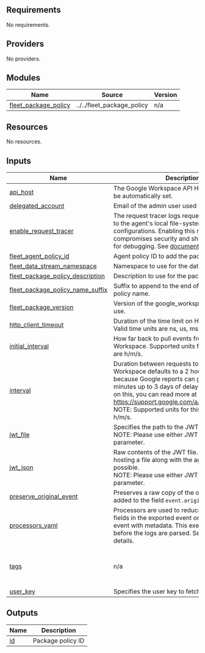 <!-- BEGIN_TF_DOCS -->
## Requirements

No requirements.

## Providers

No providers.

## Modules

| Name | Source | Version |
|------|--------|---------|
| <a name="module_fleet_package_policy"></a> [fleet\_package\_policy](#module\_fleet\_package\_policy) | ../../fleet_package_policy | n/a |

## Resources

No resources.

## Inputs

| Name | Description | Type | Default | Required |
|------|-------------|------|---------|:--------:|
| <a name="input_api_host"></a> [api\_host](#input\_api\_host) | The Google Workspace API Host. The path will be automatically set. | `string` | `"https://www.googleapis.com"` | no |
| <a name="input_delegated_account"></a> [delegated\_account](#input\_delegated\_account) | Email of the admin user used to access the API. | `string` | n/a | yes |
| <a name="input_enable_request_tracer"></a> [enable\_request\_tracer](#input\_enable\_request\_tracer) | The request tracer logs requests and responses to the agent's local file-system for debugging configurations. Enabling this request tracing compromises security and should only be used for debugging. See [documentation](https://www.elastic.co/guide/en/beats/filebeat/current/filebeat-input-httpjson.html#_request_tracer_filename) for details. | `bool` | `null` | no |
| <a name="input_fleet_agent_policy_id"></a> [fleet\_agent\_policy\_id](#input\_fleet\_agent\_policy\_id) | Agent policy ID to add the package policy to. | `string` | n/a | yes |
| <a name="input_fleet_data_stream_namespace"></a> [fleet\_data\_stream\_namespace](#input\_fleet\_data\_stream\_namespace) | Namespace to use for the data stream. | `string` | `"default"` | no |
| <a name="input_fleet_package_policy_description"></a> [fleet\_package\_policy\_description](#input\_fleet\_package\_policy\_description) | Description to use for the package policy. | `string` | `""` | no |
| <a name="input_fleet_package_policy_name_suffix"></a> [fleet\_package\_policy\_name\_suffix](#input\_fleet\_package\_policy\_name\_suffix) | Suffix to append to the end of the package policy name. | `string` | `""` | no |
| <a name="input_fleet_package_version"></a> [fleet\_package\_version](#input\_fleet\_package\_version) | Version of the google\_workspace package to use. | `string` | `"2.36.0"` | no |
| <a name="input_http_client_timeout"></a> [http\_client\_timeout](#input\_http\_client\_timeout) | Duration of the time limit on HTTP requests. Valid time units are ns, us, ms, s, m, h. | `string` | `"60s"` | no |
| <a name="input_initial_interval"></a> [initial\_interval](#input\_initial\_interval) | How far back to pull events from Google Workspace. Supported units for this parameter are h/m/s. | `string` | `"24h"` | no |
| <a name="input_interval"></a> [interval](#input\_interval) | Duration between requests to the API. Google Workspace defaults to a 2 hour polling interval because Google reports can go from some minutes up to 3 days of delay. For more details on this, you can read more at https://support.google.com/a/answer/7061566. NOTE: Supported units for this parameter are h/m/s. | `string` | `"2h"` | no |
| <a name="input_jwt_file"></a> [jwt\_file](#input\_jwt\_file) | Specifies the path to the JWT credentials file.<br>NOTE: Please use either JWT File or JWT JSON parameter. | `string` | `null` | no |
| <a name="input_jwt_json"></a> [jwt\_json](#input\_jwt\_json) | Raw contents of the JWT file. Useful when hosting a file along with the agent is not possible.<br>NOTE: Please use either JWT File or JWT JSON parameter. | `string` | `null` | no |
| <a name="input_preserve_original_event"></a> [preserve\_original\_event](#input\_preserve\_original\_event) | Preserves a raw copy of the original event, added to the field `event.original` | `bool` | `false` | no |
| <a name="input_processors_yaml"></a> [processors\_yaml](#input\_processors\_yaml) | Processors are used to reduce the number of fields in the exported event or to enhance the event with metadata. This executes in the agent before the logs are parsed. See [Processors](https://www.elastic.co/guide/en/beats/filebeat/current/filtering-and-enhancing-data.html) for details. | `string` | `null` | no |
| <a name="input_tags"></a> [tags](#input\_tags) | n/a | `list(string)` | <pre>[<br>  "forwarded",<br>  "google_workspace-groups"<br>]</pre> | no |
| <a name="input_user_key"></a> [user\_key](#input\_user\_key) | Specifies the user key to fetch reports from. | `string` | `"all"` | no |

## Outputs

| Name | Description |
|------|-------------|
| <a name="output_id"></a> [id](#output\_id) | Package policy ID |
<!-- END_TF_DOCS -->
